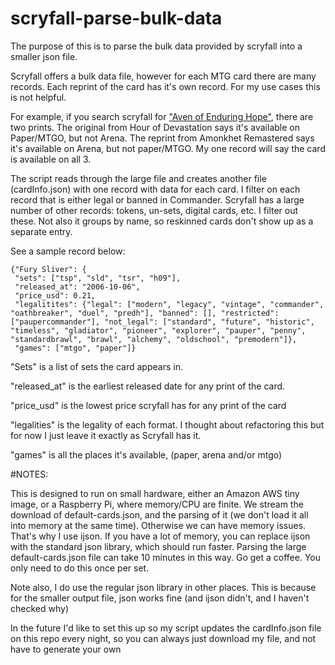 # scryfall-parse-bulk-data

The purpose of this is to parse the bulk data provided by scryfall into a smaller json file.

Scryfall offers a bulk data file, however for each MTG card there are many records. Each reprint of the card has it's own record. For my use cases this is not helpful. 

For example, if you search scryfall for ["Aven of Enduring Hope"](https://scryfall.com/search?as=grid&order=released&q=%21%22Aven+of+Enduring+Hope%22+include%3Aextras&unique=prints), there are two prints. The original from Hour of Devastation says it's available on Paper/MTGO, but not Arena. The reprint from Amonkhet Remastered says it's available on Arena, but not paper/MTGO. My one record will say the card is available on all 3.

The script reads through the large file and creates another file (cardInfo.json) with one record with data for each card. I filter on each record that is either legal or banned in Commander. Scryfall has a large number of other records: tokens, un-sets, digital cards, etc. I filter out these. Not also it groups by name, so reskinned cards don't show up as a separate entry.

See a sample record below:
```
{"Fury Sliver": {
 "sets": ["tsp", "sld", "tsr", "h09"],
 "released_at": "2006-10-06",
 "price_usd": 0.21,
 "legalitites": {"legal": ["modern", "legacy", "vintage", "commander", "oathbreaker", "duel", "predh"], "banned": [], "restricted": ["paupercommander"], "not_legal": ["standard", "future", "historic", "timeless", "gladiator", "pioneer", "explorer", "pauper", "penny", "standardbrawl", "brawl", "alchemy", "oldschool", "premodern"]},
 "games": ["mtgo", "paper"]}
```

"Sets" is a list of sets the card appears in.

"released_at" is the earliest released date for any print of the card.

"price_usd" is the lowest price scryfall has for any print of the card

"legalities" is the legality of each format. I thought about refactoring this but for now I just leave it exactly as Scryfall has it.

"games" is all the places it's available, (paper, arena and/or mtgo)



#NOTES:

This is designed to run on small hardware, either an Amazon AWS tiny image, or a Raspberry Pi, where memory/CPU are finite. We stream the download of default-cards.json, and the parsing of it (we don't load it all into memory at the same time). Otherwise we can have memory issues. That's why I use ijson. If you have a lot of memory, you can replace ijson with the standard json library, which should run faster. Parsing the large default-cards.json file can take 10 minutes in this way. Go get a coffee. You only need to do this once per set.

Note also, I do use the regular json library in other places. This is because for the smaller output file, json works fine (and ijson didn't, and I haven't checked why)

In the future I'd like to set this up so my script updates the cardInfo.json file on this repo every night, so you can always just download my file, and not have to generate your own
